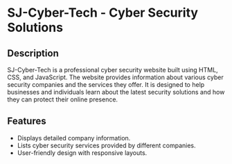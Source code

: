 # SJ-Cyber-Tech - Cyber Security Solutions

## Description
SJ-Cyber-Tech is a professional cyber security website built using HTML, CSS, and JavaScript. The website provides information about various cyber security companies and the services they offer. It is designed to help businesses and individuals learn about the latest security solutions and how they can protect their online presence.

## Features
- Displays detailed company information.
- Lists cyber security services provided by different companies.
- User-friendly design with responsive layouts.

